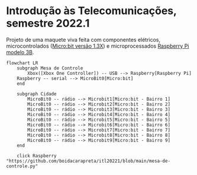 # Introdução às Telecomunicações, semestre 2022.1

Projeto de uma maquete viva feita com componentes elétricos, microcontrolados ([Micro:bit versão 1.3X](https://tech.microbit.org/hardware/1-3-revision/)) e microprocessados [Raspberry Pi modelo 3B](https://www.raspberrypi.com/products/raspberry-pi-3-model-b/).

```mermaid
flowchart LR
    subgraph Mesa de Controle
        Xbox([Xbox One Controller]) -- USB --> Raspberry[Raspberry Pi]
    Raspberry -- serial --> MicroBit0[Micro:bit]
    end

    subgraph Cidade
        MicroBit0 -- rádio --> Microbit1[Micro:bit - Bairro 1]
        MicroBit0 -- rádio --> Microbit2[Micro:bit - Bairro 2]
        MicroBit0 -- rádio --> Microbit3[Micro:bit - Bairro 3]
        MicroBit0 -- rádio --> Microbit4[Micro:bit - Bairro 4]
        MicroBit0 -- rádio --> Microbit5[Micro:bit - Bairro 5]
        MicroBit0 -- rádio --> Microbit6[Micro:bit - Bairro 6]
        MicroBit0 -- rádio --> Microbit7[Micro:bit - Bairro 7]
        MicroBit0 -- rádio --> Microbit8[Micro:bit - Bairro 8]
        MicroBit0 -- rádio --> Microbit9[Micro:bit - Bairro 9]
    end

    click Raspberry "https://github.com/boidacarapreta/itl20221/blob/main/mesa-de-controle.py"
```
